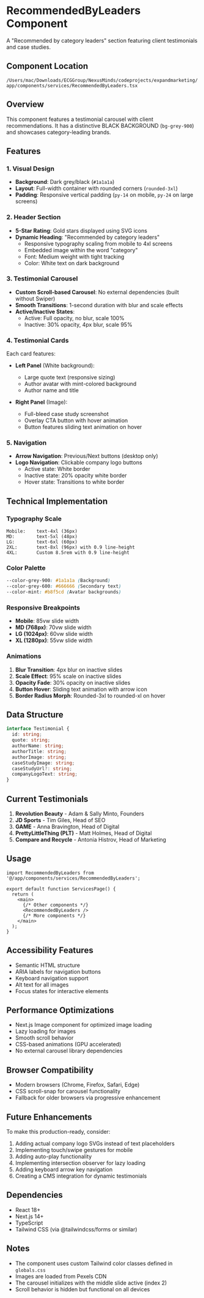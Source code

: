 # RecommendedByLeaders Component

A "Recommended by category leaders" section featuring client testimonials and case studies.

## Component Location
`/Users/mac/Downloads/ECGGroup/NexusMinds/codeprojects/expandmarketing/app/components/services/RecommendedByLeaders.tsx`

## Overview

This component features a testimonial carousel with client recommendations. It has a distinctive BLACK BACKGROUND (`bg-grey-900`) and showcases category-leading brands.

## Features

### 1. Visual Design
- **Background**: Dark grey/black (`#1a1a1a`)
- **Layout**: Full-width container with rounded corners (`rounded-3xl`)
- **Padding**: Responsive vertical padding (`py-14` on mobile, `py-24` on large screens)

### 2. Header Section
- **5-Star Rating**: Gold stars displayed using SVG icons
- **Dynamic Heading**: "Recommended by category leaders"
  - Responsive typography scaling from mobile to 4xl screens
  - Embedded image within the word "category"
  - Font: Medium weight with tight tracking
  - Color: White text on dark background

### 3. Testimonial Carousel
- **Custom Scroll-based Carousel**: No external dependencies (built without Swiper)
- **Smooth Transitions**: 1-second duration with blur and scale effects
- **Active/Inactive States**:
  - Active: Full opacity, no blur, scale 100%
  - Inactive: 30% opacity, 4px blur, scale 95%

### 4. Testimonial Cards
Each card features:
- **Left Panel** (White background):
  - Large quote text (responsive sizing)
  - Author avatar with mint-colored background
  - Author name and title

- **Right Panel** (Image):
  - Full-bleed case study screenshot
  - Overlay CTA button with hover animation
  - Button features sliding text animation on hover

### 5. Navigation
- **Arrow Navigation**: Previous/Next buttons (desktop only)
- **Logo Navigation**: Clickable company logo buttons
  - Active state: White border
  - Inactive state: 20% opacity white border
  - Hover state: Transitions to white border

## Technical Implementation

### Typography Scale
```
Mobile:    text-4xl (36px)
MD:        text-5xl (48px)
LG:        text-6xl (60px)
2XL:       text-8xl (96px) with 0.9 line-height
4XL:       Custom 8.5rem with 0.9 line-height
```

### Color Palette
```css
--color-grey-900: #1a1a1a (Background)
--color-grey-600: #666666 (Secondary text)
--color-mint: #b8f5cd (Avatar backgrounds)
```

### Responsive Breakpoints
- **Mobile**: 85vw slide width
- **MD (768px)**: 70vw slide width
- **LG (1024px)**: 60vw slide width
- **XL (1280px)**: 55vw slide width

### Animations
1. **Blur Transition**: 4px blur on inactive slides
2. **Scale Effect**: 95% scale on inactive slides
3. **Opacity Fade**: 30% opacity on inactive slides
4. **Button Hover**: Sliding text animation with arrow icon
5. **Border Radius Morph**: Rounded-3xl to rounded-xl on hover

## Data Structure

```typescript
interface Testimonial {
  id: string;
  quote: string;
  authorName: string;
  authorTitle: string;
  authorImage: string;
  caseStudyImage: string;
  caseStudyUrl?: string;
  companyLogoText: string;
}
```

## Current Testimonials

1. **Revolution Beauty** - Adam & Sally Minto, Founders
2. **JD Sports** - Tim Giles, Head of SEO
3. **GAME** - Anna Bravington, Head of Digital
4. **PrettyLittleThing (PLT)** - Matt Holmes, Head of Digital
5. **Compare and Recycle** - Antonia Histrov, Head of Marketing

## Usage

```tsx
import RecommendedByLeaders from '@/app/components/services/RecommendedByLeaders';

export default function ServicesPage() {
  return (
    <main>
      {/* Other components */}
      <RecommendedByLeaders />
      {/* More components */}
    </main>
  );
}
```

## Accessibility Features

- Semantic HTML structure
- ARIA labels for navigation buttons
- Keyboard navigation support
- Alt text for all images
- Focus states for interactive elements

## Performance Optimizations

- Next.js Image component for optimized image loading
- Lazy loading for images
- Smooth scroll behavior
- CSS-based animations (GPU accelerated)
- No external carousel library dependencies

## Browser Compatibility

- Modern browsers (Chrome, Firefox, Safari, Edge)
- CSS scroll-snap for carousel functionality
- Fallback for older browsers via progressive enhancement

## Future Enhancements

To make this production-ready, consider:
1. Adding actual company logo SVGs instead of text placeholders
2. Implementing touch/swipe gestures for mobile
3. Adding auto-play functionality
4. Implementing intersection observer for lazy loading
5. Adding keyboard arrow key navigation
6. Creating a CMS integration for dynamic testimonials

## Dependencies

- React 18+
- Next.js 14+
- TypeScript
- Tailwind CSS (via @tailwindcss/forms or similar)

## Notes

- The component uses custom Tailwind color classes defined in `globals.css`
- Images are loaded from Pexels CDN
- The carousel initializes with the middle slide active (index 2)
- Scroll behavior is hidden but functional on all devices
